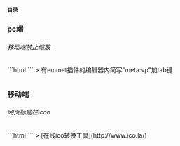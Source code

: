 **`目录`**


<h3 id="pc端">pc端</h3>

<h6 id="移动端禁止缩放">移动端禁止缩放</h6>
```html
	<meta name="viewport" content="width=device-width,initial-scale=1,user-scalable=no">
```
> 有emmet插件的编辑器内简写"meta:vp"加tab键

<h6 id=""></h6>



<h3 id="移动端">移动端</h3>

<h6 id="网页标题栏icon">网页标题栏icon</h6>
```html
	<link rel="short icon" style="image/x-icon" href="logo.ico" >
```
> [在线ico转换工具](http://www.ico.la/)